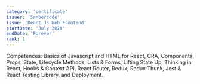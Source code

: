 ```yaml
---
category: 'certificate'
issuer: 'Sanbercode'
issue: 'React Js Web Frontend'
startDate: 'July 2020'
endDate: 'Forever'
rank: 1
---
```


Competences: Basics of Javascript and HTML for React, CRA, Components, Props, State, Lifecycle Methods, Lists & Forms, Lifting State Up, Thinking in React, Hooks & Context API, React Router, Redux, Redux Thunk, Jest & React Testing Library, and Deployment.

